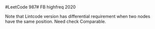 #LeetCode 987#
FB highfreq 2020

Note that Lintcode version has differential requirement when two nodes have the same position. Need check Comparable.